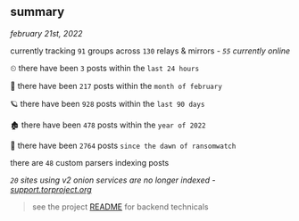 
## summary
_february 21st, 2022_

currently tracking `91` groups across `130` relays & mirrors - _`55` currently online_

⏲ there have been `3` posts within the `last 24 hours`

🦈 there have been `217` posts within the `month of february`

🪐 there have been `928` posts within the `last 90 days`

🏚 there have been `478` posts within the `year of 2022`

🦕 there have been `2764` posts `since the dawn of ransomwatch`

there are `48` custom parsers indexing posts

_`20` sites using v2 onion services are no longer indexed - [support.torproject.org](https://support.torproject.org/onionservices/v2-deprecation/)_

> see the project [README](https://github.com/thetanz/ransomwatch#ransomwatch--) for backend technicals

